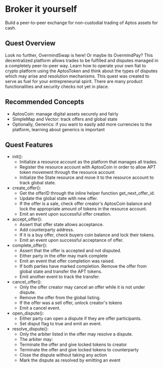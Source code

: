 # Broker it yourself
Build a peer-to-peer exchange for non-custodial trading of Aptos assets for cash.

## Quest Overview
Look no further, OvermindSwap is here! Or maybe its OvermindPay? This decentralized platform allows trades to be fulfilled and disputes managed in a completely peer-to-peer way. Learn how to operate your own fiat to crypto platform using the AptosToken and think about the types of disputes which may arise and resolution mechanisms.
This quest was created to serve as fuel for your entrepreneurial spirit. There are many product functionalities and security checks not yet in place.

## Recommended Concepts
- AptosCoin: manage digital assets securely and fairly
- SimpleMap and Vector: track offers and global state
- Optionally, Generics: if you want to easily add more currencies to the platform, learning about generics is important

## Quest Features
- init(): 
  - Initialize a resource account as the platform that manages all trades.
  - Register the resource account with AptosCoin in order to allow APT token movement through the resource account
  - Initialize the State resource and move it to the resource account to track global state.
- create_offer():
  - Get the offerID through the inline helper function get_next_offer_id.
  - Update the global state with new offer.
  - If the offer is a sale, check offer creator's AptosCoin balance and lock the appropriate amount of tokens in the resource account.
  - Emit an event upon successful offer creation.
- accept_offer():
  - Assert that offer state allows acceptance.
  - Add counterparty address.
  - If it is a buy offer, check buyers coin balance and lock their tokens.
  - Emit an event upon successful acceptance of offer.
- complete_offer():
  - Assert that the offer is accepted and not disputed.
  - Either party in the offer may mark complete
  - Emit an event that offer completion was raised.
  - If both parties have marked completion. Remove the offer from global state and transfer the APT tokens.
  - Emit another event to track the transfer.
- cancel_offer():
  - Only the offer creator may cancel an offer while it is not under dispute.
  - Remove the offer from the global listing. 
  - If the offer was a sell offer, unlock creator's tokens
  - Emit a cancel event.
- open_dispute():
  - Either party can open a dispute if they are offer participants.
  - Set disput flag to true and emit an event.
- resolve_dispute():
  - Only the arbiter listed in the offer may resolve a dispute.
  - The arbiter may:
  - Terminate the offer and give locked tokens to creator
  - Terminate the offer and give locked tokens to counterparty
  - Close the dispute without taking any action
  - Mark the dispute as resolved by emitting an event

